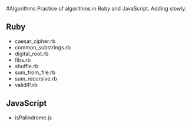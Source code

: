 #Algorithms
Practice of algorithms in Ruby and JavaScript. Adding slowly.

## Ruby
- caesar_cipher.rb
- common_substrings.rb
- digital_root.rb
- fibs.rb
- shuffle.rb
- sum_from_file.rb
- sum_recursive.rb
- validIP.rb

## JavaScript
- isPalindrome.js